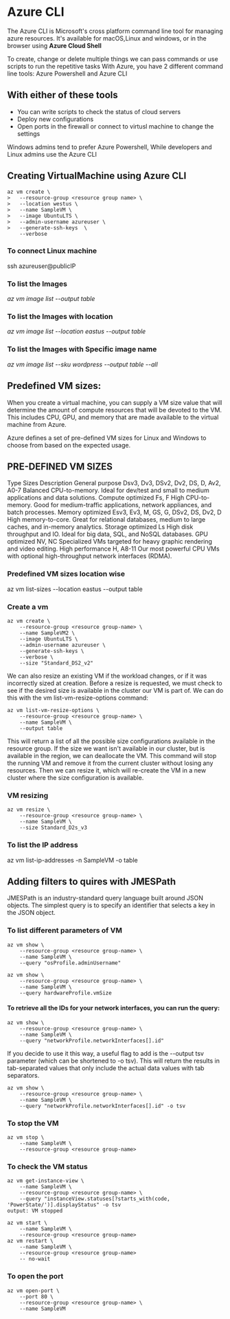 # Azure CLI

The Azure CLI is Microsoft's cross platform command line tool for managing azure resources. It's available for macOS,Linux and windows, or in the browser using **Azure Cloud Shell**  

To create, change or delete multiple things we can pass commands or use scripts to run the repetitive tasks
With Azure, you have 2 different command line tools: Azure Powershell and Azure CLI

## With either of these tools

- You can write scripts to check the status of cloud servers
- Deploy new configurations
- Open ports in the firewall or connect to virtusl machine to change the settings 

Windows admins tend to prefer Azure Powershell, While developers and Linux admins use the Azure CLI

## Creating VirtualMachine using Azure CLI

```
az vm create \
>   --resource-group <resource group name> \
>   --location westus \
>   --name SampleVM \
>   --image UbuntuLTS \
>   --admin-username azureuser \
>   --generate-ssh-keys  \
    --verbose
```    

### To connect Linux machine

ssh azureuser@publicIP

### To list the Images 

*az vm image list --output table*

### To list the Images with location

*az vm image list --location eastus --output table*

### To list the Images with Specific image name

*az vm image list --sku wordpress --output table --all*

## Predefined VM sizes:

When you create a virtual machine, you can supply a VM size value that will determine the amount of compute resources that will be devoted to the VM. This includes CPU, GPU, and memory that are made available to the virtual machine from Azure.

Azure defines a set of pre-defined VM sizes for Linux and Windows to choose from based on the expected usage.

## PRE-DEFINED VM SIZES
Type	                         Sizes	                                     Description
General purpose	 Dsv3, Dv3, DSv2, Dv2, DS, D, Av2, A0-7	   Balanced CPU-to-memory. Ideal for dev/test and small to medium applications 
                                                           and data solutions.
Compute optimized	Fs, F	                               High CPU-to-memory. Good for medium-traffic applications,
                                                           network appliances,  and batch processes.
Memory optimized	Esv3, Ev3, M, GS, G, DSv2, DS, Dv2, D  High memory-to-core. Great for relational databases, medium to
                                                           large  caches, and in-memory analytics.
Storage optimized	Ls	                                   High disk throughput and IO. Ideal for big data, SQL, and NoSQL databases.
GPU optimized	    NV, NC	                               Specialized VMs targeted for heavy graphic rendering and video editing.
High performance	H, A8-11	                          Our most powerful CPU VMs with optional high-throughput network interfaces (RDMA).

### Predefined VM sizes location wise
az vm list-sizes --location eastus --output table

### Create a vm 
```
az vm create \
    --resource-group <resource group-name> \
    --name SampleVM2 \
    --image UbuntuLTS \
    --admin-username azureuser \
    --generate-ssh-keys \
    --verbose \
    --size "Standard_DS2_v2"
```

We can also resize an existing VM if the workload changes, or if it was incorrectly sized at creation. Before a resize is requested, we must check to see if the desired size is available in the cluster our VM is part of. We can do this with the vm list-vm-resize-options command:

```
az vm list-vm-resize-options \
    --resource-group <resource group-name> \
    --name SampleVM \
    --output table
```

This will return a list of all the possible size configurations available in the resource group. If the size we want isn't available in our cluster, but is available in the region, we can deallocate the VM. This command will stop the running VM and remove it from the current cluster without losing any resources. Then we can resize it, which will re-create the VM in a new cluster where the size configuration is available.

### VM resizing

```
az vm resize \
    --resource-group <resource group-name> \
    --name SampleVM \
    --size Standard_D2s_v3
```

### To list the IP address
az vm list-ip-addresses -n SampleVM -o table


## Adding filters to quires with JMESPath
JMESPath is an industry-standard query language built around JSON objects. The simplest query is to specify an identifier that selects a key in the JSON object.

### To list different parameters of VM
```
az vm show \
    --resource-group <resource group-name> \
    --name SampleVM \
    --query "osProfile.adminUsername"

az vm show \
    --resource-group <resource group-name> \
    --name SampleVM \
    --query hardwareProfile.vmSize
```

#### To retrieve all the IDs for your network interfaces, you can run the query:

```
az vm show \
    --resource-group <resource group-name> \
    --name SampleVM \
    --query "networkProfile.networkInterfaces[].id"
```

If you decide to use it this way, a useful flag to add is the --output tsv parameter (which can be shortened to -o tsv). This will return the results in tab-separated values that only include the actual data values with tab separators.

```
az vm show \
    --resource-group <resource group-name> \
    --name SampleVM \
    --query "networkProfile.networkInterfaces[].id" -o tsv
```
### To stop the VM
```
az vm stop \
    --name SampleVM \
    --resource-group <resource group-name>
```
### To check the VM status
```
az vm get-instance-view \
    --name SampleVM \
    --resource-group <resource group-name> \
    --query "instanceView.statuses[?starts_with(code, 'PowerState/')].displayStatus" -o tsv
output: VM stopped

az vm start \
    --name SampleVM \
    --resource-group <resource group-name>
az vm restart \
    --name SampleVM \
    --resource-group <resource group-name>
    -- no-wait
```

### To open the port

```
az vm open-port \
    --port 80 \
    --resource-group <resource group-name> \
    --name SampleVM
```

